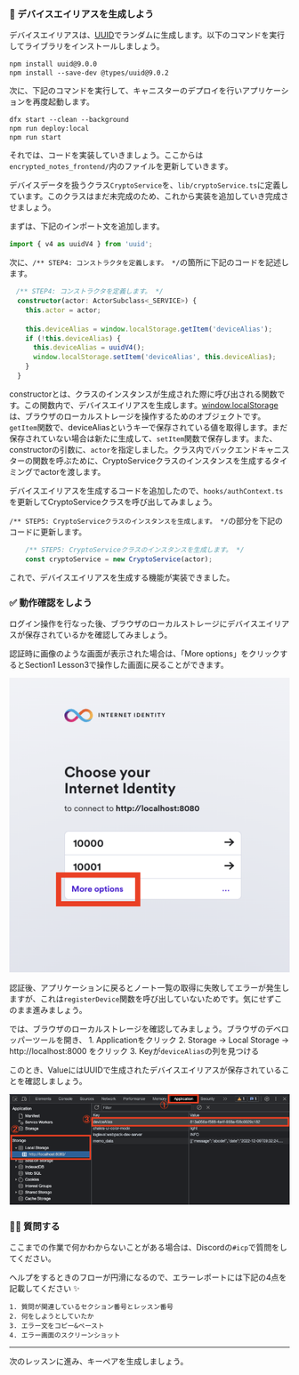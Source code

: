 ### 📝 デバイスエイリアスを生成しよう

デバイスエイリアスは、[UUID](https://github.com/uuidjs/uuid#readme)でランダムに生成します。以下のコマンドを実行してライブラリをインストールしましょう。

```
npm install uuid@9.0.0
npm install --save-dev @types/uuid@9.0.2
```

次に、下記のコマンドを実行して、キャニスターのデプロイを行いアプリケーションを再度起動します。

```
dfx start --clean --background
npm run deploy:local
npm run start
```

それでは、コードを実装していきましょう。ここからは`encrypted_notes_frontend/`内のファイルを更新していきます。

デバイスデータを扱うクラス`CryptoService`を、`lib/cryptoService.ts`に定義しています。このクラスはまだ未完成のため、これから実装を追加していき完成させましょう。

まずは、下記のインポート文を追加します。

```ts
import { v4 as uuidV4 } from 'uuid';
```

次に、`/** STEP4: コンストラクタを定義します。 */`の箇所に下記のコードを記述します。

```ts
　/** STEP4: コンストラクタを定義します。 */
  constructor(actor: ActorSubclass<_SERVICE>) {
    this.actor = actor;

    this.deviceAlias = window.localStorage.getItem('deviceAlias');
    if (!this.deviceAlias) {
      this.deviceAlias = uuidV4();
      window.localStorage.setItem('deviceAlias', this.deviceAlias);
    }
  }
```

constructorとは、クラスのインスタンスが生成された際に呼び出される関数です。この関数内で、デバイスエイリアスを生成します。[window.localStorage](https://developer.mozilla.org/ja/docs/Web/API/Window/localStorage)は、ブラウザのローカルストレージを操作するためのオブジェクトです。`getItem`関数で、deviceAliasというキーで保存されている値を取得します。まだ保存されていない場合は新たに生成して、`setItem`関数で保存します。また、constructorの引数に、`actor`を指定しました。クラス内でバックエンドキャニスターの関数を呼ぶために、CryptoServiceクラスのインスタンスを生成するタイミングでactorを渡します。

デバイスエイリアスを生成するコードを追加したので、`hooks/authContext.ts`を更新してCryptoServiceクラスを呼び出してみましょう。

`/** STEP5: CryptoServiceクラスのインスタンスを生成します。 */`の部分を下記のコードに更新します。

```ts
    /** STEP5: CryptoServiceクラスのインスタンスを生成します。 */
    const cryptoService = new CryptoService(actor);
```

これで、デバイスエイリアスを生成する機能が実装できました。

### ✅ 動作確認をしよう

ログイン操作を行なった後、ブラウザのローカルストレージにデバイスエイリアスが保存されているかを確認してみましょう。

認証時に画像のような画面が表示された場合は、「More options」をクリックするとSection1 Lesson3で操作した画面に戻ることができます。

![](2_3_1.png)

認証後、アプリケーションに戻るとノート一覧の取得に失敗してエラーが発生しますが、これは`registerDevice`関数を呼び出していないためです。気にせずこのまま進みましょう。

では、ブラウザのローカルストレージを確認してみましょう。ブラウザのデベロッパーツールを開き、
1\. Applicationをクリック
2\. Storage → Local Storage → http://localhost:8000 をクリック
3\. Keyが`deviceAlias`の列を見つける

このとき、ValueにはUUIDで生成されたデバイスエイリアスが保存されていることを確認しましょう。

![](2_3_2.png)

### 🙋‍♂️ 質問する

ここまでの作業で何かわからないことがある場合は、Discordの`#icp`で質問をしてください。

ヘルプをするときのフローが円滑になるので、エラーレポートには下記の4点を記載してください ✨

```
1. 質問が関連しているセクション番号とレッスン番号
2. 何をしようとしていたか
3. エラー文をコピー&ペースト
4. エラー画面のスクリーンショット
```

---

次のレッスンに進み、キーペアを生成しましょう。
